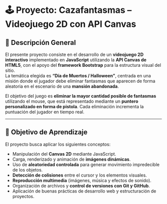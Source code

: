 # 🕹️ Proyecto: Cazafantasmas – Videojuego 2D con API Canvas

## 📘 Descripción General

El presente proyecto consiste en el desarrollo de un **videojuego 2D interactivo** implementado en **JavaScript** utilizando la **API Canvas de HTML5**, con el apoyo del **framework Bootstrap** para la estructura visual del sitio.  
La temática elegida es **“Día de Muertos / Halloween”**, centrada en una misión donde el jugador debe eliminar fantasmas que aparecen de forma aleatoria en el escenario de una **mansión abandonada**.

El objetivo del juego es **eliminar la mayor cantidad posible de fantasmas** utilizando el mouse, que está representado mediante un **puntero personalizado en forma de pistola**. Cada eliminación incrementa la puntuación del jugador en tiempo real.

---

## 🎯 Objetivo de Aprendizaje

El proyecto busca aplicar los siguientes conceptos:
- Manipulación del **Canvas 2D** mediante JavaScript.  
- Carga, renderizado y animación de **imágenes dinámicas**.  
- Uso de **aleatoriedad controlada** para generar movimiento impredecible de los objetos.  
- **Detección de colisiones** entre el cursor y los elementos visuales.  
- **Reproducción multimedia** (imágenes, música y efectos de sonido).  
- Organización de archivos y **control de versiones con Git y GitHub**.  
- Aplicación de buenas prácticas de desarrollo web y estructuración de proyectos.
